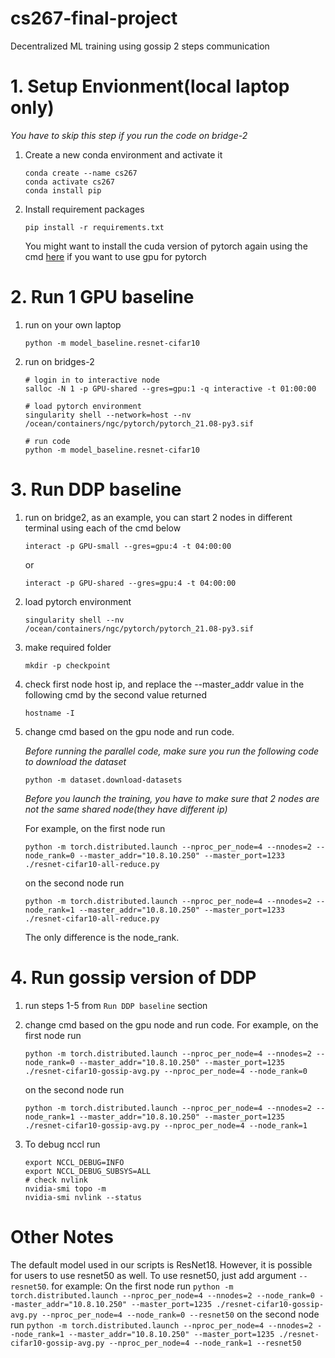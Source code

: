 # cs267-final-project

Decentralized ML training using gossip 2 steps communication

# 1. Setup Envionment(local laptop only)

*You have to skip this step if you run the code on bridge-2*

1. Create a new conda environment and activate it
    ```
    conda create --name cs267
    conda activate cs267
    conda install pip
    ```
2. Install requirement packages
    ```
    pip install -r requirements.txt
    ```
    You might want to install the cuda version of pytorch again using the cmd [here](https://pytorch.org/get-started/locally/) if you want to use gpu for pytorch


# 2. Run 1 GPU baseline
1. run on your own laptop
    ```
    python -m model_baseline.resnet-cifar10
    ```
2. run on bridges-2
    ```
    # login in to interactive node
    salloc -N 1 -p GPU-shared --gres=gpu:1 -q interactive -t 01:00:00

    # load pytorch environment
    singularity shell --network=host --nv  /ocean/containers/ngc/pytorch/pytorch_21.08-py3.sif

    # run code
    python -m model_baseline.resnet-cifar10
    ```


# 3. Run DDP baseline
1. run on bridge2, as an example, you can start 2 nodes in different terminal using each of the cmd below 
    ```
    interact -p GPU-small --gres=gpu:4 -t 04:00:00
    ```
    or
    ```
    interact -p GPU-shared --gres=gpu:4 -t 04:00:00
    ```
    

1. load pytorch environment
    ```
    singularity shell --nv  /ocean/containers/ngc/pytorch/pytorch_21.08-py3.sif
    ``` 

1. make required folder
    ```
    mkdir -p checkpoint 
    ```

1. check first node host ip, and replace the --master_addr value in the following cmd by the second value returned
    ```
    hostname -I
    ```

1. change cmd based on the gpu node and run code.

    *Before running the parallel code, make sure you run the following code to download the dataset*

    ```
    python -m dataset.download-datasets
    ```
    
    *Before you launch the training, you have to make sure that 2 nodes are not the same shared node(they have different ip)*

    For example, on the first node run
    ```
    python -m torch.distributed.launch --nproc_per_node=4 --nnodes=2 --node_rank=0 --master_addr="10.8.10.250" --master_port=1233 ./resnet-cifar10-all-reduce.py
    ```
    on the second node run
    ```
    python -m torch.distributed.launch --nproc_per_node=4 --nnodes=2 --node_rank=1 --master_addr="10.8.10.250" --master_port=1233 ./resnet-cifar10-all-reduce.py
    ```
    The only difference is the node_rank.

# 4. Run gossip version of DDP

1. run steps 1-5 from `Run DDP baseline` section

1. change cmd based on the gpu node and run code.
    For example, on the first node run
    ```
    python -m torch.distributed.launch --nproc_per_node=4 --nnodes=2 --node_rank=0 --master_addr="10.8.10.250" --master_port=1235 ./resnet-cifar10-gossip-avg.py --nproc_per_node=4 --node_rank=0
    ```
    on the second node run
    ```
    python -m torch.distributed.launch --nproc_per_node=4 --nnodes=2 --node_rank=1 --master_addr="10.8.10.250" --master_port=1235 ./resnet-cifar10-gossip-avg.py --nproc_per_node=4 --node_rank=1
    ```
    


1. To debug nccl run 
    ```
    export NCCL_DEBUG=INFO
    export NCCL_DEBUG_SUBSYS=ALL
    # check nvlink
    nvidia-smi topo -m    
    nvidia-smi nvlink --status
    ```

# Other Notes

The default model used in our scripts is ResNet18. However, it is possible for users to use resnet50 as well.
To use resnet50, just add argument `--resnet50`. for example:
    On the first node run
    ```
    python -m torch.distributed.launch --nproc_per_node=4 --nnodes=2 --node_rank=0 --master_addr="10.8.10.250" --master_port=1235 ./resnet-cifar10-gossip-avg.py --nproc_per_node=4 --node_rank=0 --resnet50
    ```
    on the second node run
    ```
    python -m torch.distributed.launch --nproc_per_node=4 --nnodes=2 --node_rank=1 --master_addr="10.8.10.250" --master_port=1235 ./resnet-cifar10-gossip-avg.py --nproc_per_node=4 --node_rank=1 --resnet50
    ```
